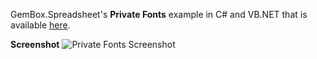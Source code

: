 GemBox.Spreadsheet's **Private Fonts** example in C# and VB.NET that is available [here](https://www.gemboxsoftware.com/spreadsheet/examples/private-fonts/115).

**Screenshot**
![Private Fonts Screenshot](https://www.gemboxsoftware.com/Spreadsheet/Examples/Content/AdvancedFeatures/PrivateFonts/PrivateFonts.png)